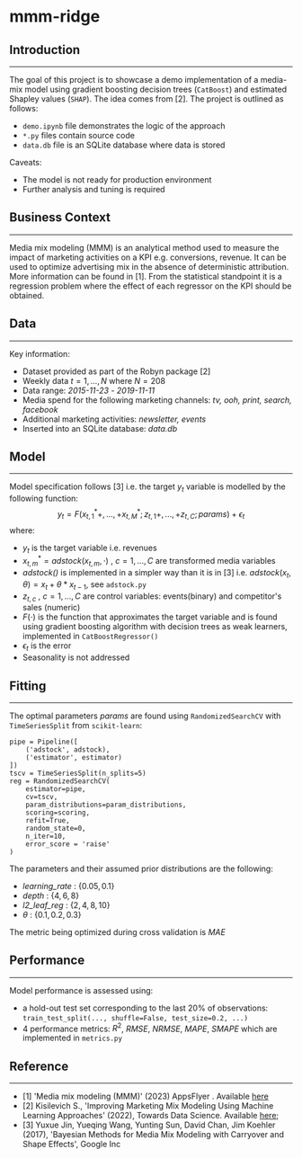# mmm-ridge

## Introduction
---
The goal of this project is to showcase a demo implementation of a media-mix model using gradient boosting decision trees (`CatBoost`) and estimated Shapley values (`SHAP`). The idea comes from [2].
The project is outlined as follows: 
* `demo.ipynb` file demonstrates the logic of the approach
* `*.py` files contain source code
* `data.db` file is an SQLite database where data is stored

Caveats:
* The model is not ready for production environment
* Further analysis and tuning is required

## Business Context
---
Media mix modeling (MMM) is an analytical method used to measure the impact of marketing activities on a KPI e.g. conversions, revenue. It can be used to optimize advertising mix in the absence of deterministic attribution. More information can be found in [1]. From the statistical standpoint it is a regression problem where the effect of each regressor on the KPI should be obtained.

## Data 
---
Key information:
* Dataset provided as part of the Robyn package [2]
* Weekly data  $t=1, ..., N$ where $N = 208$
* Data range: *2015-11-23* - *2019-11-11*
* Media spend for the following marketing channels: *tv, ooh, print, search, facebook*
* Additional marketing activities: *newsletter, events*
* Inserted into an SQLite database: *data.db*

## Model
---
Model specification follows [3] i.e. the target $y_{t}$ variable is modelled by the following function:
$$y_{t} = F(x_{t,1}^{*} + , ... , + x_{t,M}^{*};z_{t,1} + , ... , + z_{t,C}; params)+\epsilon_{t}$$
where:
* $y_t$ is the target variable i.e. revenues
* $x_{t,m}^{*}=adstock(x_{t,m},\cdot)$ , $c=1,...,C$ are transformed media variables
* *adstock()* is implemented in a simpler way than it is in [3] i.e. $adstock(x_{t},\theta)=x_{t}+\theta*x_{t-1}$, see `adstock.py`
* $z_{t,c}$ , $c=1,...,C$ are control variables: events(binary) and competitor's sales (numeric)
* $F(\cdot)$ is the function that approximates the target variable and is found using gradient boosting algorithm with decision trees as weak learners, implemented in `CatBoostRegressor()`
* $\epsilon_{t}$ is the error
* Seasonality is not addressed 

## Fitting
---
The optimal parameters $params$ are found using `RandomizedSearchCV` with `TimeSeriesSplit` from `scikit-learn`:
```
pipe = Pipeline([
    ('adstock', adstock), 
    ('estimator', estimator)
])
tscv = TimeSeriesSplit(n_splits=5)
reg = RandomizedSearchCV(
    estimator=pipe, 
    cv=tscv,
    param_distributions=param_distributions, 
    scoring=scoring, 
    refit=True,
    random_state=0,
    n_iter=10,
    error_score = 'raise'
)
```
The parameters and their assumed prior distributions are the following:
* *learning_rate* : $\{0.05, 0.1\}$
* *depth* : $\{4, 6, 8\}$
* *l2_leaf_reg* : $\{2, 4, 8, 10\}$
* $\theta$ : $\{0.1, 0.2, 0.3\}$

The metric being optimized during cross validation is $MAE$

## Performance
---
Model performance is assessed using:
* a hold-out test set corresponding to the last 20% of observations: `train_test_split(..., shuffle=False, test_size=0.2, ...)`
* 4 performance metrics: $R^{2}$, *RMSE*, *NRMSE*, *MAPE*, *SMAPE* which are implemented in `metrics.py`

## Reference
---
* [1] 'Media mix modeling (MMM)' (2023) AppsFlyer . Available [here](https://www.appsflyer.com/glossary/media-mix-modeling/)
* [2] Kisilevich S., 'Improving Marketing Mix Modeling Using Machine Learning Approaches' (2022), Towards Data Science. Available [here](https://towardsdatascience.com/improving-marketing-mix-modeling-using-machine-learning-approaches-25ea4cd6994b);
* [3] Yuxue Jin, Yueqing Wang, Yunting Sun, David Chan, Jim Koehler (2017), 'Bayesian Methods for Media Mix Modeling with Carryover and Shape Effects', Google Inc

